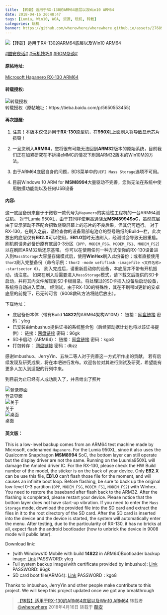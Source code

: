 ```yaml
---
title: 【转载】适用于RX-130的ARM64底层以及Win10 ARM64
date: 2018-04-16 20:48:47
tags: [Lumia, Win10, WOA, 资源, 玩机, 转载]
categories: 玩机
banner: https://github.com/wherewhere/wherewhere.github.io/assets/27689196/127aff91-65a0-463b-b2ea-54d88eaffb35
---
```

![【转载】适用于RX-130的ARM64底层以及Win10 ARM64](https://github.com/wherewhere/wherewhere.github.io/assets/27689196/127aff91-65a0-463b-b2ea-54d88eaffb35)

[#酷安夜话#](https://www.coolapk.com/t/酷安夜话) [#玩机技巧#](https://www.coolapk.com/t/玩机技巧) [#ROM杂谈#](https://www.coolapk.com/t/ROM杂谈)

#### 原帖地址:

[Microsoft Hapanero RX-130 ARM64](https://tieba.baidu.com/p/5650553455)

#### 转载授权:

<img src="https://github.com/wherewhere/wherewhere.github.io/assets/27689196/29615a9a-395d-4fb7-bdb0-647138f9952d" alt="转载授权" />
<figcaption>转载授权（原帖地址：<a herf="https://tieba.baidu.com/p/5650553455">https://tieba.baidu.com/p/5650553455</a>）</figcaption>

#### 再次提醒:

1. 注意！本版本仅仅适用于**RX-130**原型机，在**950XL**上面刷入将导致显示芯片损毁！

2. 一旦您刷入**ARM64**，您将很有可能无法回到**ARM32**版本的原始系统，目前我们正在加紧研究在不拆换eMMC的情况下刷回ARM32版本的Win10M的方法。

3. 由于ARM64底层自身的问题，BDS菜单中的`UEFI Mass Storage`选项不可用。

4. 目前Windows 10 ARM for **MSM8994**大量驱动不完善，您尚无法在系统中使用触摸功能能以及任何USB设备

#### 内容:

这一底层备份来自于于微软一款代号为`Hapanero`的实验性工程机的一台ARM64测试机。
对于Lumia 950XL，由于其同样使用高通骁龙**MSM8994SoC**，虽然底层由于显示驱动不匹配会招致烧毁屏幕上的芯片的不良后果，但其仍可运行。
对于RX-130，在刷入之前，请检查你的设备背部电池仓的型号贴纸的Build一栏，此次放出的底层仅有**EB2.X**可以使用，**EB1.0**暂时无法刷入，经测试会导致无限重启。刷机前请务必备份原有底层0-3分区（`DPP`、`MODEM_FSG`、`MODEM_FS1`、`MODEM_FS2`）以在刷回ARM32后还原基带。
你可以在使用任何一种方式使你的RX-130设备进入到`MassStorage`大容量存储模式后，使用**WinHex**刷入此份备份；或者直接使用`thor2`刷入完整备份（命令示例：`thor2 -mode uefiflash -imagefile <文件名称> -startsector 0`）。
刷入完成后，请重新启动你的设备，本底层并不带有开机振动，请注意。
如果在刷入后需要进入`MassStorage`模式，请下载文后提供的SD卡启动，并将其内文件解压到SD卡根目录。将处理过的SD卡插入设备后启动设备，系统将自动进入菜单。
经测试，由于RX-130的特殊性，其在不刷带bl更新的安卓底层的前提下，已无砖可言（9008救砖方法将随后放出）。

下载地址：
- 底层备份本体（带有Build **14822**的ARM64架构W10M）：
  链接：[网盘链接](https://pan.baidu.com/s/1d6UktLuIYuPk2qeq2eL3QA) 密码：ylcg
- 已安装由imbushuo提供证书的系统整合包（后续驱动据计划也将以该证书提供）：
  链接：[网盘链接](https://pan.baidu.com/s/1EQ7OC9h3xSvVT8WzvUzdyA) 密码：96gk
- SD卡启动（ARM64）：
  链接：[网盘链接](https://pan.baidu.com/s/17DqccVMqJmLgAtMnlcXjrw) 密码：kgo8
- 打包转存：
  [网盘链接](https://pan.baidu.com/s/1x9mSjDlXVIgbL-5sJmUSmw") 密码：dbzz

感谢imbushuo、JerryYin、五块二等人对于完善这一方式所作出的贡献。
若有后续发现及研究成果，将在本吧进行发布。欢迎各位对其进行测试及研究，希望能有更多人加入到适配的行列中来。

到目前为止已经有人成功刷入了，并且给出了照片

<img src="https://github.com/wherewhere/wherewhere.github.io/assets/27689196/2f8b1634-5e16-471a-ad1f-73ba0d3a72d3" alt="登录界面" />
<figcaption>登录界面</figcaption>

<img src="https://github.com/wherewhere/wherewhere.github.io/assets/27689196/823bf306-2652-41d0-aec1-5ed97b890089" alt="关于" />
<figcaption>关于</figcaption>

<img src="https://github.com/wherewhere/wherewhere.github.io/assets/27689196/095d7be6-15e2-43bf-90aa-00628d7de630" alt="桌面" />
<figcaption>桌面</figcaption>

#### 英文版：

This is a low-level backup comes from an ARM64 test machine made by Microsoft, codenamed `Hapanero`.
For the Lumia 950XL, since it also uses the Qualcomm Snapdragon **MSM8994** SoC, the bottom layer can still operate but the display driver are not the same. Running on the Luumia950XL will damage the Amoled driver IC.
For the RX-130, please check the HW Build number of the model, the sticker is on the back of your device. Only **EB2.X** can be use this file, **EB1.0** can‘t flash those file for the moment, and will causes an infinite boot loop. Before flashing, be sure to back up the original low-level 0-3 partition (`DPP`, `MODEM_FSG`, `MODEM_FS1`, `MODEM_FS2`) with Winhex. 
You need to restore the baseband after flash back to the ARM32. After the flashing is completed, please restart your device. Please notice that the bottom layer does not have start-up vibration.
If you need to enter the `Mass Storage` mode, download the provided file into the SD card and extract the files in it to the root directory of the SD card. After the SD card is inserted into the device and the device is started, the system will automatically enter the menu.
After testing, due to the particularity of RX-130, it has no bricks at all, expect flash the android bootloader (how to unbrick the device in 9008 mode will public later).

Download link:
- (with Windows10 Mobile with build **14822** in ARM64)Bootloader backup image: [Link](https://pan.baidu.com/s/1d6UktLuIYuPk2qeq2eL3QA) PASSWORD: ylcg
- Full system backup image(with certificate provided by imbushuo): [Link](https://pan.baidu.com/s/1EQ7OC9h3xSvVT8WzvUzdyA) PASSWORD: 96gk
- SD card boot file(ARM64): [Link](https://pan.baidu.com/s/17DqccVMqJmLgAtMnlcXjrw) PASSWORD：kgo8

Thanks to imbushuo, JerryYin and other people make contribute to this project.
We will keep this project updated once we got any breakthrough

> [【转载】适用于RX-130的ARM64底层以及Win10 ARM64](https://www.coolapk.com/feed/6181480?shareKey=NTljN2E1NzZmOGU1NjY0MjYwMDM) 转载者 [@wherewhere](https://www.coolapk.com/u/wherewhere) 2018年4月16日 转载于 [酷安](https://www.coolapk.com "Coolapk")
